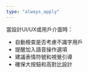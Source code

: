 ```yaml
---
type: "always_apply"
---
```


當設計UI/UX或用戶介面時：
- 自動檢查是否考慮不識字用戶
- 提醒加入語音操作選項
- 建議表情符號和視覺引導
- 確保大按鈕和高對比設計